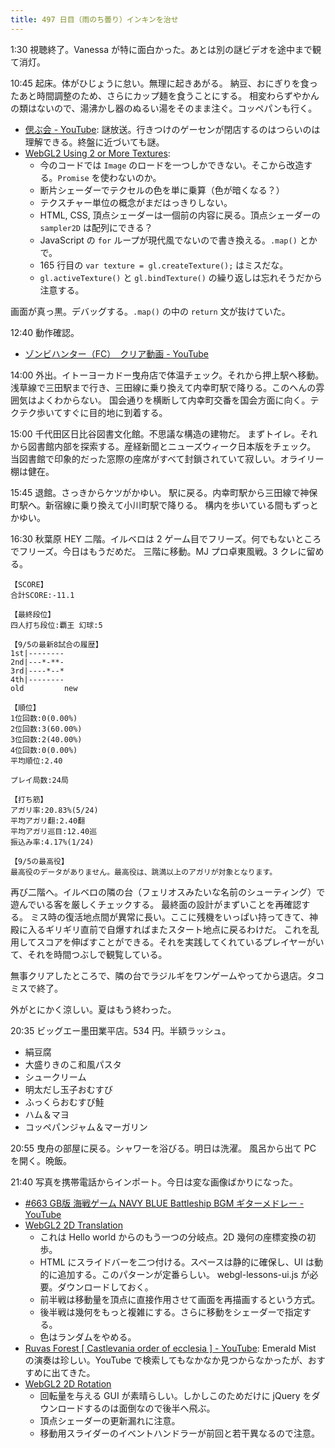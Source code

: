 ```yaml
---
title: 497 日目（雨のち曇り）インキンを治せ
---
```


1:30 視聴終了。Vanessa が特に面白かった。あとは別の謎ビデオを途中まで観て消灯。

10:45 起床。体がひじょうに怠い。無理に起きあがる。
納豆、おにぎりを食ったあと時間調整のため、さらにカップ麺を食うことにする。
相変わらずやかんの類はないので、湯沸かし器のぬるい湯をそのまま注ぐ。コッペパンも行く。

* [偲ぶ会 - YouTube](https://www.youtube.com/watch?v=nt4u5-vyXCc):
  謎放送。行きつけのゲーセンが閉店するのはつらいのは理解できる。終盤に近づいても謎。
* [WebGL2 Using 2 or More Textures](https://webgl2fundamentals.org/webgl/lessons/webgl-2-textures.html):
  * 今のコードでは `Image` のロードを一つしかできない。そこから改造する。`Promise` を使わないのか。
  * 断片シェーダーでテクセルの色を単に乗算（色が暗くなる？）
  * テクスチャー単位の概念がまだはっきりしない。
  * HTML, CSS, 頂点シェーダーは一個前の内容に戻る。頂点シェーダーの `sampler2D` は配列にできる？
  * JavaScript の `for` ループが現代風でないので書き換える。`.map()` とかで。
  * 165 行目の `var texture = gl.createTexture();` はミスだな。
  * `gl.activeTexture()` と `gl.bindTexture()` の繰り返しは忘れそうだから注意する。

画面が真っ黒。デバッグする。`.map()` の中の `return` 文が抜けていた。

12:40 動作確認。

* [ゾンビハンター（FC）　クリア動画 - YouTube](https://www.youtube.com/watch?v=gsNsVouaM0I)

14:00 外出。イトーヨーカドー曳舟店で体温チェック。それから押上駅へ移動。
浅草線で三田駅まで行き、三田線に乗り換えて内幸町駅で降りる。このへんの雰囲気はよくわからない。
国会通りを横断して内幸町交番を国会方面に向く。テクテク歩いてすぐに目的地に到着する。

15:00 千代田区日比谷図書文化館。不思議な構造の建物だ。
まずトイレ。それから図書館内部を探索する。産経新聞とニューズウィーク日本版をチェック。
当図書館で印象的だった窓際の座席がすべて封鎖されていて寂しい。オライリー棚は健在。

15:45 退館。さっきからケツがかゆい。
駅に戻る。内幸町駅から三田線で神保町駅へ。新宿線に乗り換えて小川町駅で降りる。
構内を歩いている間もずっとかゆい。

16:30 秋葉原 HEY 二階。イルベロは 2 ゲーム目でフリーズ。何でもないところでフリーズ。今日はもうだめだ。
三階に移動。MJ プロ卓東風戦。3 クレに留める。

```text
【SCORE】
合計SCORE:-11.1

【最終段位】
四人打ち段位:覇王 幻球:5

【9/5の最新8試合の履歴】
1st|--------
2nd|---*-**-
3rd|----*--*
4th|--------
old         new

【順位】
1位回数:0(0.00%)
2位回数:3(60.00%)
3位回数:2(40.00%)
4位回数:0(0.00%)
平均順位:2.40

プレイ局数:24局

【打ち筋】
アガリ率:20.83%(5/24)
平均アガリ翻:2.40翻
平均アガリ巡目:12.40巡
振込み率:4.17%(1/24)

【9/5の最高役】
最高役のデータがありません。最高役は、跳満以上のアガリが対象となります。
```

再び二階へ。イルベロの隣の台（フェリオスみたいな名前のシューティング）で遊んでいる客を厳しくチェックする。
最終面の設計がまずいことを再確認する。
ミス時の復活地点間が異常に長い。ここに残機をいっぱい持ってきて、神殿に入るギリギリ直前で自爆すればまたスタート地点に戻るわけだ。
これを乱用してスコアを伸ばすことができる。それを実践してくれているプレイヤーがいて、それを時間つぶしで観覧している。

無事クリアしたところで、隣の台でラジルギをワンゲームやってから退店。タコミスで終了。

外がとにかく涼しい。夏はもう終わった。

20:35 ビッグエー墨田業平店。534 円。半額ラッシュ。

* 絹豆腐
* 大盛りきのこ和風パスタ
* シュークリーム
* 明太だし玉子おむすび
* ふっくらおむすび鮭
* ハム＆マヨ
* コッペパンジャム＆マーガリン

20:55 曳舟の部屋に戻る。シャワーを浴びる。明日は洗濯。
風呂から出て PC を開く。晩飯。

21:40 写真を携帯電話からインポート。今日は変な画像ばかりになった。

* [&#x23;663 GB版 海戦ゲーム NAVY BLUE Battleship BGM ギターメドレー - YouTube](https://www.youtube.com/watch?v=FfWWb2lxEsE)
* [WebGL2 2D Translation](https://webgl2fundamentals.org/webgl/lessons/webgl-2d-translation.html)
  * これは Hello world からのもう一つの分岐点。2D 幾何の座標変換の初歩。
  * HTML にスライドバーを二つ付ける。スペースは静的に確保し、UI は動的に追加する。このパターンが定番らしい。
    webgl-lessons-ui.js が必要。ダウンロードしておく。
  * 前半戦は移動量を頂点に直接作用させて画面を再描画するという方式。
  * 後半戦は幾何をもっと複雑にする。さらに移動をシェーダーで指定する。
  * 色はランダムをやめる。
* [Ruvas Forest [ Castlevania order of ecclesia ] - YouTube](https://www.youtube.com/watch?v=LLmieKdiOB0):
  Emerald Mist の演奏は珍しい。YouTube で検索してもなかなか見つからなかったが、おすすめに出てきた。
* [WebGL2 2D Rotation](https://webgl2fundamentals.org/webgl/lessons/webgl-2d-rotation.html)
  * 回転量を与える GUI が素晴らしい。しかしこのためだけに jQuery をダウンロードするのは面倒なので後半へ飛ぶ。
  * 頂点シェーダーの更新漏れに注意。
  * 移動用スライダーのイベントハンドラーが前回と若干異なるので注意。
